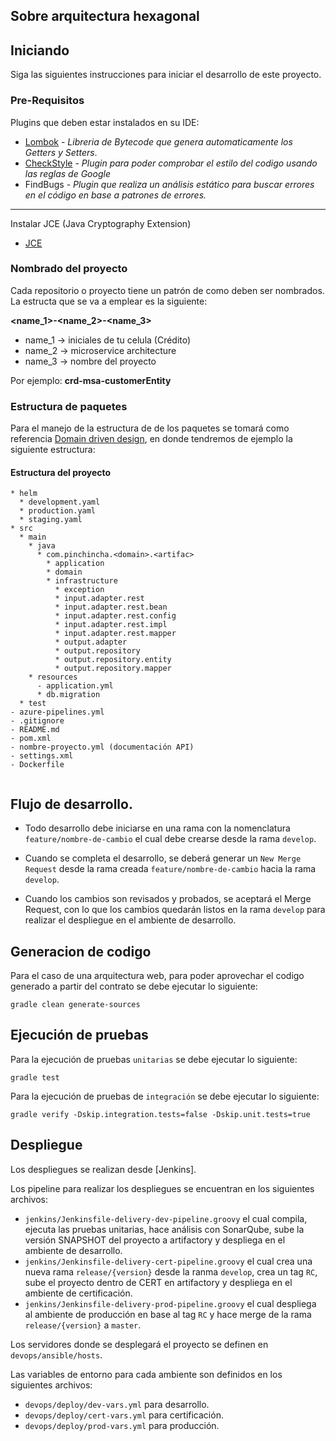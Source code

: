 ## Sobre arquitectura hexagonal


## Iniciando

Siga las siguientes instrucciones para iniciar el desarrollo de este proyecto.

### Pre-Requisitos

Plugins que deben estar instalados en su IDE:

* [Lombok](http://projectlombok.org/) - *Libreria de Bytecode que genera automaticamente los Getters y Setters*.
* [CheckStyle](http://www.checkstyle.com/) - *Plugin para poder comprobar el estilo del codigo usando las reglas de
  Google*
* FindBugs - *Plugin que realiza un análisis estático para buscar errores en el código en base a patrones de errores.*

---
Instalar JCE (Java Cryptography Extension)

* [JCE](http://www.oracle.com/technetwork/java/javase/downloads/jce8-download-2133166.html)

### Nombrado del proyecto

Cada repositorio o proyecto tiene un patrón de como deben ser nombrados. La estructa que se va a emplear es la
siguiente:

**\<name_1>-\<name_2>-\<name_3>**

* name_1 -> iniciales de tu celula (Crédito)
* name_2 -> microservice architecture
* name_3 -> nombre del proyecto

Por ejemplo: **crd-msa-customerEntity**

### Estructura de paquetes

Para el manejo de la estructura de de los paquetes se tomará como
referencia [Domain driven design](https://es.wikipedia.org/wiki/Dise%C3%B1o_guiado_por_el_dominio), en donde tendremos
de ejemplo la siguiente estructura:

#### Estructura del proyecto

~~~
* helm
  * development.yaml 
  * production.yaml
  * staging.yaml
* src
  * main
    * java
      * com.pinchincha.<domain>.<artifac>
        * application
        * domain                           
        * infrastructure
          * exception
          * input.adapter.rest
          * input.adapter.rest.bean
          * input.adapter.rest.config
          * input.adapter.rest.impl
          * input.adapter.rest.mapper
          * output.adapter
          * output.repository
          * output.repository.entity
          * output.repository.mapper
    * resources
      - application.yml
      * db.migration
  * test
- azure-pipelines.yml
- .gitignore
- README.md
- pom.xml
- nombre-proyecto.yml (documentación API)
- settings.xml
- Dockerfile


~~~

## Flujo de desarrollo.

* Todo desarrollo debe iniciarse en una rama con la nomenclatura `feature/nombre-de-cambio` el cual debe crearse desde
  la rama `develop`.

* Cuando se completa el desarrollo, se deberá generar un `New Merge Request` desde la rama
  creada `feature/nombre-de-cambio` hacia la rama `develop`.

* Cuando los cambios son revisados y probados, se aceptará el Merge Request, con lo que los cambios quedarán listos en
  la rama `develop` para realizar el despliegue en el ambiente de desarrollo.

## Generacion de codigo

Para el caso de una arquitectura web, para poder aprovechar el codigo generado a partir del contrato se debe ejecutar lo
siguiente:

```
gradle clean generate-sources
```

## Ejecución de pruebas

Para la ejecución de pruebas `unitarias` se debe ejecutar lo siguiente:

```
gradle test
```

Para la ejecución de pruebas de `integración` se debe ejecutar lo siguiente:

```
gradle verify -Dskip.integration.tests=false -Dskip.unit.tests=true
```

## Despliegue

Los despliegues se realizan desde [Jenkins].

Los pipeline para realizar los despliegues se encuentran en los siguientes archivos:

* `jenkins/Jenkinsfile-delivery-dev-pipeline.groovy` el cual compila, ejecuta las pruebas unitarias, hace análisis con
  SonarQube, sube la versión SNAPSHOT del proyecto a artifactory y despliega en el ambiente de desarrollo.
* `jenkins/Jenkinsfile-delivery-cert-pipeline.groovy` el cual crea una nueva rama `release/{version}` desde la
  ranma `develop`, crea un tag `RC`, sube el proyecto dentro de CERT en artifactory y despliega en el ambiente de
  certificación.
* `jenkins/Jenkinsfile-delivery-prod-pipeline.groovy` el cual despliega al ambiente de producción en base al tag `RC` y
  hace merge de la rama `release/{version}` a `master`.

Los servidores donde se desplegará el proyecto se definen en `devops/ansible/hosts`.

Las variables de entorno para cada ambiente son definidos en los siguientes archivos:

* `devops/deploy/dev-vars.yml` para desarrollo.
* `devops/deploy/cert-vars.yml` para certificación.
* `devops/deploy/prod-vars.yml` para producción.
